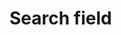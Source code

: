 <EuiPageHeader>
  <EuiPageHeaderSection>
    <EuiTitle @size="l">
      <h1>
        Search field
      </h1>
    </EuiTitle>
  </EuiPageHeaderSection>
</EuiPageHeader>